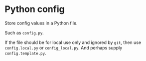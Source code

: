 # Python config

Store config values in a Python file.

Such as `config.py`.

If the file should be for local use only and ignored by `git`, then use `config.local.py` or `config_local.py`. And perhaps supply `config.template.py`.
<!--stackedit_data:
eyJoaXN0b3J5IjpbNDg5Mjc2Mzk5XX0=
-->